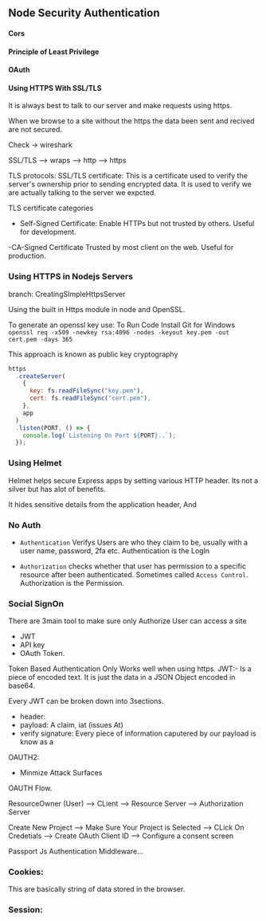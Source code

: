 ## Node Security Authentication

#### Cors

#### Principle of Least Privilege

#### OAuth

#### Using HTTPS With SSL/TLS

It is always best to talk to our server and make requests using https.

When we browse to a site without the https the data been sent and recived are not secured.

Check -> wireshark

SSL/TLS --> wraps --> http --> https

TLS protocols:
SSL/TLS certificate: This is a certificate used to verify the server's ownership prior to sending encrypted data.
It is used to verify we are actually talking to the server we expcted.

TLS certificate categories

- Self-Signed Certificate:
  Enable HTTPs but not trusted by others. Useful for development.

-CA-Signed Certificate
Trusted by most client on the web. Useful for production.

### Using HTTPS in Nodejs Servers

branch: CreatingSImpleHttpsServer

Using the built in Https module in node and OpenSSL.

To generate an openssl key use:
To Run Code Install Git for Windows
`openssl req -x509 -newkey rsa:4096 -nodes -keyout key.pem -out cert.pem -days 365`

This approach is known as public key cryptography

```js
https
  .createServer(
    {
      key: fs.readFileSync("key.pem"),
      cert: fs.readFileSync("cert.pem"),
    },
    app
  )
  .listen(PORT, () => {
    console.log(`Listening On Port ${PORT}..`);
  });
```

### Using Helmet

Helmet helps secure Express apps by setting various HTTP header. Its not a silver but has alot of benefits.

It hides sensitive details from the application header,
And

### No Auth

- `Authentication` Verifys Users are who they claim to be, usually with a user name, password, 2fa etc. Authentication is the LogIn

- `Authorization` checks whether that user has permission to a specific resource after been authenticated. Sometimes called `Access Control`. Authorization is the Permission.

### Social SignOn

There are 3main tool to make sure only Authorize User can access a site

- JWT
- API key
- OAuth Token.

Token Based Authentication Only Works well when using https.
JWT:- Is a piece of encoded text. It is just the data in a JSON Object encoded in base64.

Every JWT can be broken down into 3sections.

- header:
- payload: A claim, iat (issues At)
- verify signature:
  Every piece of information caputered by our payload is know as a

OAUTH2:

- Minmize Attack Surfaces

OAUTH Flow.

ResourceOwner (User) --> CLient --> Resource Server --> Authorization Server

Create New Project --> Make Sure Your Project is Selected --> CLick On Credetials --> Create OAuth Client ID --> Configure a consent screen

Passport Js Authentication Middleware...

### Cookies:
This are basically string of data stored in the browser.

### Session:

